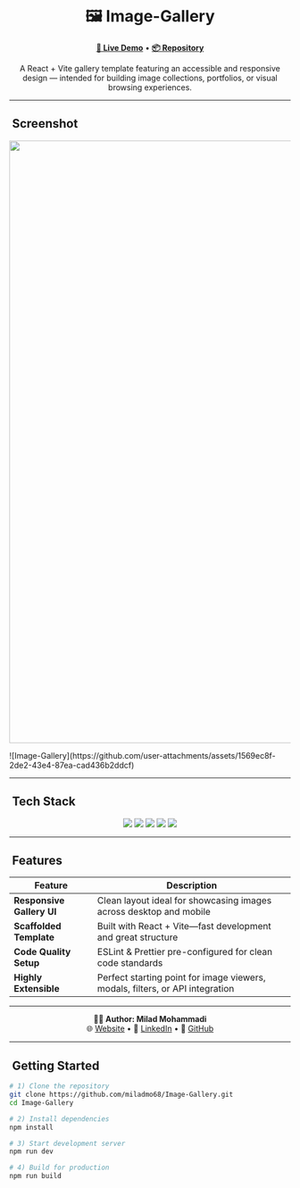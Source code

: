 <h1 align="center">🖼️ Image-Gallery</h1>

<p align="center">
  <a href="https://miladmo68.github.io/Image-Gallery/"><b>🔗 Live Demo</b></a> •
  <a href="https://github.com/miladmo68/Image-Gallery"><b>📦 Repository</b></a>
</p>

<p align="center">
  A React + Vite gallery template featuring an accessible and responsive design — intended for building image collections, portfolios, or visual browsing experiences.
</p>

---

## ​ Screenshot

<p align="center">
  <img width="1920" height="1080" alt="Image-Gallery App" src="https://github.com/user-attachments/assets/your-image-id.png" />

  </p>![Image-Gallery](https://github.com/user-attachments/assets/1569ec8f-2de2-43e4-87ea-cad436b2ddcf)


---

## ​ Tech Stack

<p align="center">
  <img src="https://img.shields.io/badge/React-18-blue?style=for-the-badge&logo=react&logoColor=white" />
  <img src="https://img.shields.io/badge/Vite-latest-orange?style=for-the-badge&logo=vite&logoColor=white" />
  <img src="https://img.shields.io/badge/JavaScript-ES6-yellow?style=for-the-badge&logo=javascript&logoColor=black" />
  <img src="https://img.shields.io/badge/ESLint-configured-4B32C3?style=for-the-badge&logo=eslint&logoColor=white" />
  <img src="https://img.shields.io/badge/Prettier-setup-F7B93E?style=for-the-badge&logo=prettier&logoColor=black" />
</p>

---

## ​ Features

| Feature                | Description |
|-----------------------|-------------|
| **Responsive Gallery UI**     | Clean layout ideal for showcasing images across desktop and mobile |
| **Scaffolded Template**       | Built with React + Vite—fast development and great structure |
| **Code Quality Setup**        | ESLint & Prettier pre-configured for clean code standards |
| **Highly Extensible**         | Perfect starting point for image viewers, modals, filters, or API integration |

---

<p align="center">
  <b>👨‍💻 Author: Milad Mohammadi</b><br>
  🌐 <a href="https://miladweb.com">Website</a> • 💼 <a href="https://linkedin.com/in/miladmo68">LinkedIn</a> • 🐙 <a href="https://github.com/miladmo68">GitHub</a>
</p>

---

## ​ Getting Started

```bash
# 1) Clone the repository
git clone https://github.com/miladmo68/Image-Gallery.git
cd Image-Gallery

# 2) Install dependencies
npm install

# 3) Start development server
npm run dev

# 4) Build for production
npm run build
